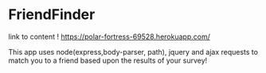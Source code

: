 # FriendFinder
link to content ! https://polar-fortress-69528.herokuapp.com/

This app uses node(express,body-parser, path), jquery and ajax requests
to match you to a friend based upon the results of your survey!
